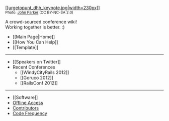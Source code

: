 [[[urgetopunt_dhh_keynote.jpg|width=230px]]](https://github.com/newhavenrb/conferences/wiki)
<br /><small>Photo: [John Parker](http://www.flickr.com/photos/urgetopunt/7132795497/in/set-72157629578123510) (CC BY-NC-SA 2.0)</small>

A crowd-sourced conference wiki!<br />
Working together is better.  :)

* [[Main Page|Home]]
* [[How You Can Help]]
* [[Template]]

---

* [[Speakers on Twitter]]
* Recent Conferences
    * [[WindyCityRails 2012]]
    * [[Goruco 2012]]
    * [[RailsConf 2012]]

<!-- Most recent 2 or 3 conferences are listed above -->

---

* [[Software]]
* [Offline Access](https://github.com/newhavenrb/conferences/wiki/_access)
* [Contributors](https://github.com/newhavenrb/conferences/graphs/contributors)
* [Code Frequency](https://github.com/newhavenrb/conferences/graphs/code-frequency)
